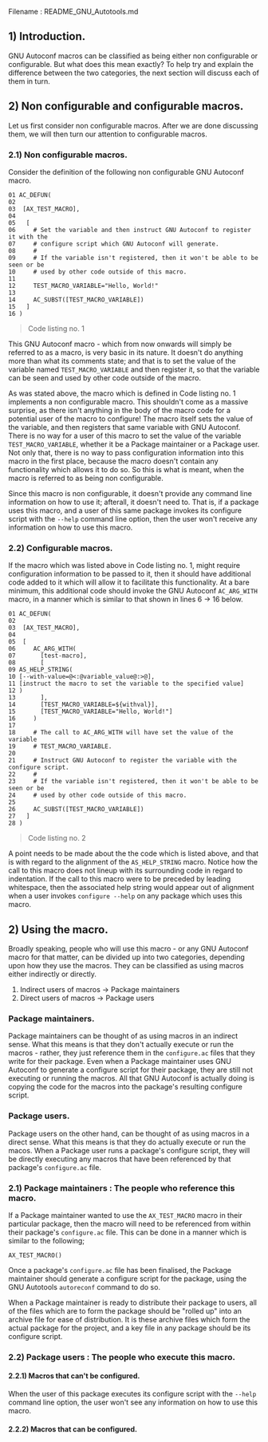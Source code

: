 Filename : README_GNU_Autotools.md


## 1) Introduction.

GNU Autoconf macros can be classified as being either non configurable or configurable. But what does this mean exactly? To help try and explain the difference between the two categories, the next section will discuss each of them in turn.


## 2) Non configurable and configurable macros.

Let us first consider non configurable macros. After we are done discussing them, we will then turn
our attention to configurable macros.


### 2.1) Non configurable macros.

Consider the definition of the following non configurable GNU Autoconf macro.

```
01 AC_DEFUN(
02
03  [AX_TEST_MACRO],
04
05   [
06     # Set the variable and then instruct GNU Autoconf to register it with the
07     # configure script which GNU Autoconf will generate.
08     #
09     # If the variable isn't registered, then it won't be able to be seen or be
10     # used by other code outside of this macro.
11
12     TEST_MACRO_VARIABLE="Hello, World!"
13
14     AC_SUBST([TEST_MACRO_VARIABLE])
15   ]
16 )
```
> Code listing no. 1

This GNU Autoconf macro - which from now onwards will simply be referred to as a macro, is very basic in its nature. It doesn't do anything more than what its comments state; and that is to set the value of the variable named ```TEST_MACRO_VARIABLE``` and then register it, so that the variable can be seen and used by other code outside of the macro.

As was stated above, the macro which is defined in Code listing no. 1 implements a non configurable macro. This shouldn't come as a massive surprise, as there isn't anything in the body of the macro code for a potential user of the macro to configure! The macro itself sets the value of the variable, and then registers that same variable with GNU Autoconf. There is no way for a user of this macro to set the value of the variable ```TEST_MACRO_VARIABLE```, whether it be a Package maintainer or a Package user. Not only that, there is no way to pass configuration information into this macro in the first place, because the macro doesn't contain any functionality which allows it to do so. So this is what is meant, when the macro is referred to as being non configurable.

Since this macro is non configurable, it doesn't provide any command line information on how to use it; afterall, it doesn't need to. That is, if a package uses this macro, and a user of this same package invokes its configure script with the ```--help``` command line option, then the user won't receive any information on how to use this macro.


### 2.2) Configurable macros.

If the macro which was listed above in Code listing no. 1, might require configuration information to be passed to it, then it should have additional code added to it which will allow it to facilitate this functionality. At a bare minimum, this additional code should invoke the GNU Autoconf ```AC_ARG_WITH``` macro, in a manner which is similar to that shown in lines 6 -> 16 below. 

```
01 AC_DEFUN(
02
03  [AX_TEST_MACRO],
04
05  [
06     AC_ARG_WITH(
07       [test-macro],
08       [
09 AS_HELP_STRING(
10 [--with-value=@<:@variable_value@:>@],
11 [instruct the macro to set the variable to the specified value]
12 )
13       ],
14       [TEST_MACRO_VARIABLE=${withval}],
15       [TEST_MACRO_VARIABLE="Hello, World!"]
16     )
17
18     # The call to AC_ARG_WITH will have set the value of the variable
19     # TEST_MACRO_VARIABLE.
20
21     # Instruct GNU Autoconf to register the variable with the configure script.
22     #
23     # If the variable isn't registered, then it won't be able to be seen or be
24     # used by other code outside of this macro.
25
26     AC_SUBST([TEST_MACRO_VARIABLE])
27   ]
28 )
```
> Code listing no. 2

A point needs to be made about the the code which is listed above, and that is with regard to the alignment of the ```AS_HELP_STRING``` macro. Notice how the call to this macro does not lineup with its surrounding code in regard to indentation. If the call to this macro were to be preceded by leading whitespace, then the associated help string would appear out of alignment when a user invokes ```configure --help``` on any package which uses this macro.


## 2) Using the macro.

Broadly speaking, people who will use this macro - or any GNU Autoconf macro for that matter, can be divided up into two categories, depending upon how they use the macros. They can be classified as using macros either indirectly or directly.

  1) Indirect users of macros -> Package maintainers
  2) Direct users of macros   -> Package users

### Package maintainers.

Package maintainers can be thought of as using macros in an indirect sense. What this means is that they don't actually execute or run the macros - rather, they just reference them in the ```configure.ac``` files that they write for their package. Even when a Package maintainer uses GNU Autoconf to generate a configure script for their package, they are still not executing or running the macros. All that GNU Autoconf is actually doing is copying the code for the macros into the package's resulting configure script.

### Package users.

Package users on the other hand, can be thought of as using macros in a direct sense. What this means is that they do actually execute or run the macos. When a Package user runs a package's configure script, they will be directly executing any macros that have been referenced by that package's ```configure.ac``` file.


### 2.1) Package maintainers : The people who reference this macro.

If a Package maintainer wanted to use the ```AX_TEST_MACRO``` macro in their particular package, then the macro will need to be referenced from within their package's ```configure.ac``` file. This can be done in a manner which is similar to the following;

```
AX_TEST_MACRO()
```

Once a package's ```configure.ac``` file has been finalised, the Package maintainer should generate a configure script for the package, using the GNU Autotools ```autoreconf``` command to do so.

When a Package maintainer is ready to distribute their package to users, all of the files which are to form the package should be "rolled up" into an archive file for ease of distribution. It is these archive files which form the actual package for the project, and a key file in any package should be its configure script.


### 2.2) Package users : The people who execute this macro.

#### 2.2.1) Macros that can't be configured.

When the user of this package executes its configure script with the ```--help``` command line option, the user won't see any information on how to use this macro.


#### 2.2.2) Macros that can be configured.
